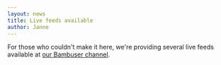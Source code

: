 ```yaml
---
layout: news
title: Live feeds available
author: Janne
---
```


For those who couldn't make it here, we're providing several live feeds available at [our Bambuser channel](http://bambuser.com/channel/turkuagileday).